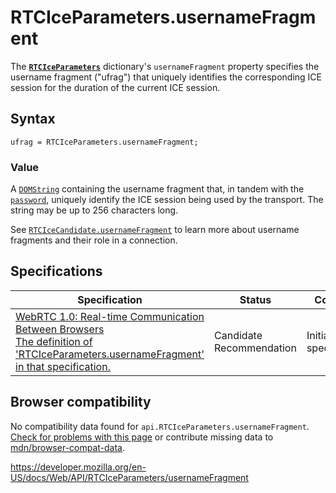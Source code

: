 RTCIceParameters.usernameFragment
=================================

The **[`RTCIceParameters`](../rtciceparameters)** dictionary's `usernameFragment` property specifies the username fragment ("ufrag") that uniquely identifies the corresponding ICE session for the duration of the current ICE session.

Syntax
------

    ufrag = RTCIceParameters.usernameFragment;

### Value

A [`DOMString`](../domstring) containing the username fragment that, in tandem with the [`password`](password), uniquely identify the ICE session being used by the transport. The string may be up to 256 characters long.

See [`RTCIceCandidate.usernameFragment`](../rtcicecandidate/usernamefragment) to learn more about username fragments and their role in a connection.

Specifications
--------------

<table><thead><tr class="header"><th>Specification</th><th>Status</th><th>Comment</th></tr></thead><tbody><tr class="odd"><td><a href="https://w3c.github.io/webrtc-pc/#dom-rtciceparameters-usernamefragment">WebRTC 1.0: Real-time Communication Between Browsers<br />
<span class="small">The definition of 'RTCIceParameters.usernameFragment' in that specification.</span></a></td><td><span class="spec-cr">Candidate Recommendation</span></td><td>Initial specification.</td></tr></tbody></table>

Browser compatibility
---------------------

No compatibility data found for `api.RTCIceParameters.usernameFragment`.  
[Check for problems with this page](#on-github) or contribute missing data to [mdn/browser-compat-data](https://github.com/mdn/browser-compat-data).

<a href="https://developer.mozilla.org/en-US/docs/Web/API/RTCIceParameters/usernameFragment" class="_attribution-link">https://developer.mozilla.org/en-US/docs/Web/API/RTCIceParameters/usernameFragment</a>
